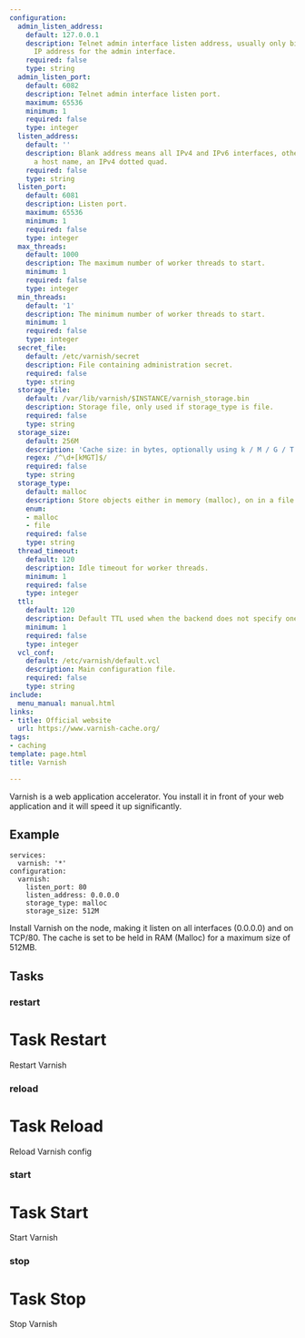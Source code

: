 ```yaml
---
configuration:
  admin_listen_address:
    default: 127.0.0.1
    description: Telnet admin interface listen address, usually only bind localhost
      IP address for the admin interface.
    required: false
    type: string
  admin_listen_port:
    default: 6082
    description: Telnet admin interface listen port.
    maximum: 65536
    minimum: 1
    required: false
    type: integer
  listen_address:
    default: ''
    description: Blank address means all IPv4 and IPv6 interfaces, otherwise specify
      a host name, an IPv4 dotted quad.
    required: false
    type: string
  listen_port:
    default: 6081
    description: Listen port.
    maximum: 65536
    minimum: 1
    required: false
    type: integer
  max_threads:
    default: 1000
    description: The maximum number of worker threads to start.
    minimum: 1
    required: false
    type: integer
  min_threads:
    default: '1'
    description: The minimum number of worker threads to start.
    minimum: 1
    required: false
    type: integer
  secret_file:
    default: /etc/varnish/secret
    description: File containing administration secret.
    required: false
    type: string
  storage_file:
    default: /var/lib/varnish/$INSTANCE/varnish_storage.bin
    description: Storage file, only used if storage_type is file.
    required: false
    type: string
  storage_size:
    default: 256M
    description: 'Cache size: in bytes, optionally using k / M / G / T suffix.'
    regex: /^\d+[kMGT]$/
    required: false
    type: string
  storage_type:
    default: malloc
    description: Store objects either in memory (malloc), on in a file (file).
    enum:
    - malloc
    - file
    required: false
    type: string
  thread_timeout:
    default: 120
    description: Idle timeout for worker threads.
    minimum: 1
    required: false
    type: integer
  ttl:
    default: 120
    description: Default TTL used when the backend does not specify one.
    minimum: 1
    required: false
    type: integer
  vcl_conf:
    default: /etc/varnish/default.vcl
    description: Main configuration file.
    required: false
    type: string
include:
  menu_manual: manual.html
links:
- title: Official website
  url: https://www.varnish-cache.org/
tags:
- caching
template: page.html
title: Varnish

---
```

Varnish is a web application accelerator. You install it in front of your web application and it will speed it up significantly.

## Example

    services:
      varnish: '*'
    configuration:
      varnish:
        listen_port: 80
        listen_address: 0.0.0.0
        storage_type: malloc
        storage_size: 512M

Install Varnish on the node, making it listen on all interfaces (0.0.0.0) and on TCP/80. The cache is set to be held in RAM (Malloc) for a maximum size of 512MB.
## Tasks
### restart
# Task Restart

Restart Varnish

### reload
# Task Reload

Reload Varnish config

### start
# Task Start

Start Varnish

### stop
# Task Stop

Stop Varnish
